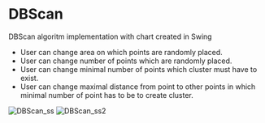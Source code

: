 # DBScan
DBScan algoritm implementation with chart created in Swing

- User can change area on which points are randomly placed.
- User can change number of points which are randomly placed.
- User can change minimal number of points which cluster
  must have to exist. 
- User can change maximal distance from point to other points 
  in which minimal number of point has to be to create cluster.  
  
![DBScan_ss](https://user-images.githubusercontent.com/101829057/169900606-8394d6a8-375f-421f-a6b3-af62bbc65d26.PNG)
![DBScan_ss2](https://user-images.githubusercontent.com/101829057/169900792-964e2328-68e5-47c9-a94b-ac1b0dcb66fe.PNG)
